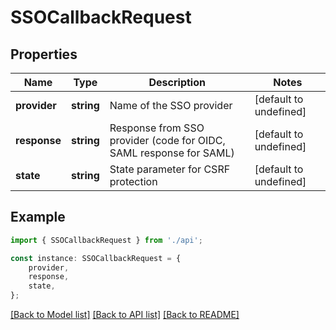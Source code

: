 # SSOCallbackRequest


## Properties

Name | Type | Description | Notes
------------ | ------------- | ------------- | -------------
**provider** | **string** | Name of the SSO provider | [default to undefined]
**response** | **string** | Response from SSO provider (code for OIDC, SAML response for SAML) | [default to undefined]
**state** | **string** | State parameter for CSRF protection | [default to undefined]

## Example

```typescript
import { SSOCallbackRequest } from './api';

const instance: SSOCallbackRequest = {
    provider,
    response,
    state,
};
```

[[Back to Model list]](../README.md#documentation-for-models) [[Back to API list]](../README.md#documentation-for-api-endpoints) [[Back to README]](../README.md)
